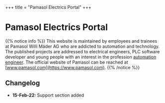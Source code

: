 +++
title = "Pamasol Electrics Portal"
+++

# Pamasol Electrics Portal

{{% notice info %}}
This website is maintained by employees and trainees at Pamasol Willi Mäder AG who are addicted to automation and technology. The published projects are addressed to electrical engineers, PLC software developer and young people with an interest in the profession [automation engineer](https://www.swissmechanic.ch/grundbildung-erwachsenenbildung/deine-lehre-grundbildung/artmid/786/articleid/105/automatikerin-ef). The official website of Pamasol can be reached at [www.pamasol.com](https://www.pamasol.com).
{{% /notice %}}

## Changelog

* **15-Feb-22:** Support section added
